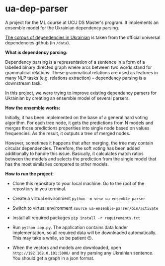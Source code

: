 # ua-dep-parser
A project for the ML course at UCU DS Master's program. It implements an ensemble model for the Ukrainian dependency parsing.

[The corpus of dependencies in Ukrainian](https://github.com/UniversalDependencies/UD_Ukrainian-IU) is taken from the official universal dependencies github (in `/data`).
 
**What is dependency parsing:**

Dependency parsing is a representation of a sentence in a form of a labelled binary directed graph where arcs between two words stand for grammatical relations. These grammatical relations are used as features in many NLP tasks (e.g. relations extraction) – dependency parsing is a downstream task.

In this project, we were trying to improve existing dependency parsers for Ukrainian by creating an ensemble model of several parsers.


**How the ensemble works:**

Initially, it has been implemented on the base of a general hard voting algorithm. For each tree node, it gets the predictions from N models and merges those predictions properities into single node based on values frequencies. As the result, it outputs a tree of merged nodes.

However, sometimes it happens that after merging, the tree may contain circular dependencies. Therefore, the soft voting has been added additionally to handle this issue.  Basically, it calculates match ratios between the models and selects the prediction from the single model that has the most similaries compared to other models.

**How to run the project:**

- Clone this repository to your local machine. Go to the root of the repostiory in you terminal.

- Create a virtual environment `python -m venv ua-ensemble-parser`

- Switch to virtual environment  `source ua-ensemble-parser/bin/activate`

- Install all required packages  `pip install -r requirements.txt`

- Run `python app.py`. The application contains data loader implementation, so all required data will be downloaded automatically. This may take a while, so be patient 😉. 

- When the vectors and models are downloaded, open `http://192.168.0.101:5000/` and try parsing any Ukrainian sentence. You should get a graph in a json format.

